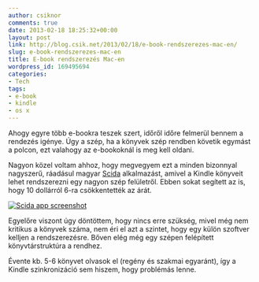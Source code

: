 ```yaml
---
author: csiknor
comments: true
date: 2013-02-18 18:25:32+00:00
layout: post
link: http://blog.csik.net/2013/02/18/e-book-rendszerezes-mac-en/
slug: e-book-rendszerezes-mac-en
title: E-book rendszerezés Mac-en
wordpress_id: 169495694
categories:
- Tech
tags:
- e-book
- kindle
- os x
---
```


Ahogy egyre több e-bookra teszek szert, időről időre felmerül bennem a rendezés igénye. Úgy a szép, ha a könyvek szép rendben követik egymást a polcon, ezt valahogy az e-bookoknál is meg kell oldani.

Nagyon közel voltam ahhoz, hogy megvegyem ezt a minden bizonnyal nagyszerű, ráadásul magyar [Scida](http://getscida.com/) alkalmazást, amivel a Kindle könyveit lehet rendszerezni egy nagyon szép felületről. Ebben sokat segített az is, hogy 10 dollárról 6-ra csökkentették az árát.

[![Scida app screenshot]({{site.baseurl}}/images/scida_screenshot_01-w=580.png)]({{site.baseurl}}/images/scida_screenshot_01.png)

Egyelőre viszont úgy döntöttem, hogy nincs erre szükség, mivel még nem kritikus a könyvek száma, nem éri el azt a szintet, hogy egy külön szoftver kelljen a rendszerezésre. Bőven elég még egy szépen felépített könyvtárstruktúra a rendhez.

Évente kb. 5-6 könyvet olvasok el (regény és szakmai egyaránt), így a Kindle szinkronizáció sem hiszem, hogy problémás lenne.
